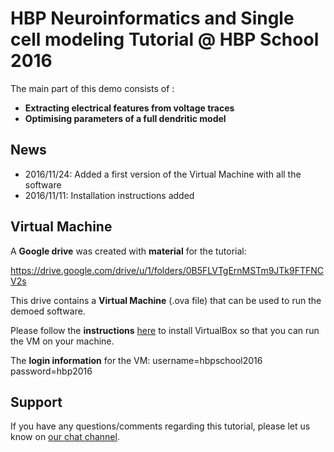 # HBP Neuroinformatics and Single cell modeling Tutorial @ HBP School 2016

The main part of this demo consists of :
* **Extracting electrical features from voltage traces**
* **Optimising parameters of a full dendritic model**

## News

* 2016/11/24: Added a first version of the Virtual Machine with all the software
* 2016/11/11: Installation instructions added

## Virtual Machine

A **Google drive** was created with **material** for the tutorial:

https://drive.google.com/drive/u/1/folders/0B5FLVTgErnMSTm9JTk9FTFNCV2s

This drive contains a **Virtual Machine** (.ova file) that can be used to run the demoed software.

Please follow the **instructions** [here](https://github.com/BlueBrain/SimulationTutorials/tree/master/General/Installation) to install VirtualBox so that you can run the VM on your machine.

The **login information** for the VM: username=hbpschool2016 password=hbp2016

## Support

If you have any questions/comments regarding this tutorial, 
please let us know on [our chat channel](https://gitter.im/BlueBrain/SimulationTutorials).
